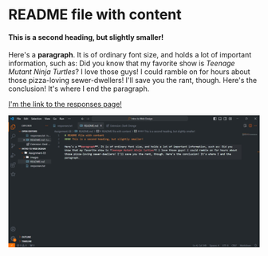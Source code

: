 # README file with content
#### This is a second heading, but slightly smaller!

Here's a **paragraph**. It is of ordinary font size, and holds a lot of important information, such as: Did you know that my favorite show is *Teenage Mutant Ninja Turtles*? I love those guys! I could ramble on for hours about those pizza-loving sewer-dwellers! I'll save you the rant, though. Here's the conclusion! It's where I end the paragraph.

[I'm the link to the responses page!](./responses.txt)

![screenshot](./images/image.jpg)
